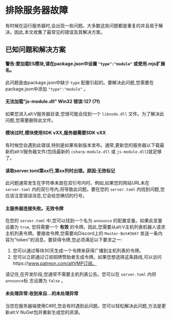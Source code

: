 # 排除服务器故障   

有时候在运行服务器时,会出现一些问题。大多数这些问题都是重复的并且易于解决。因此,本文收集了最常见的错误及其解决方案。

## 已知问题和解决方案  

#### 警告:要加载ES模块,请在package.json中设置 `"type":"module"` 或使用.mjs扩展名。

此问题是由package.json中缺少 `type` 配置引起的。要解决此问题,您需要在package.json中添加 `"type":"module"` 。  

#### 无法加载"js-module.dll" Win32 错误:127 (7f)

如果您进入alt:V服务器目录,您很可能会找到一个 `libnode.dll` 文件。为了解决此问题,您需要删除此文件。

#### 模块过时,模块使用SDK vXX,服务器需要SDK vXX

有时候您会遇到此错误,特别是如果有新版本发布。通常,更新您的服务器以下载最新的alt:V服务器文件(包括最新的 `csharp-module.dll` 或 `js-module.dll`)就足够了。

#### 读取server.toml第xx行,第xx列时出错。原因:无效标记  

此问题通常发生在字符串未放在双引号内时。例如,如果您的网站URL未在 `server.toml` 内的双引号内,将导致此问题。要在您的 `server.toml` 内找到问题,您应该注意错误消息,它会给您确切的行号。  

#### 主服务器连接失败。无效令牌  

在您的 `server.toml` 中,您可以找到一个名为 `announce` 的配置变量。如果此变量设置为 `true`, 您将需要一个 **有效** 的令牌。因此,您需要从alt:V主机列表机器人请求主机列表令牌。要接收令牌,您需要向Discord上的 `Master-Bot#3667` 发送一条内容为"token"的消息。要获得令牌,您必须满足以下要求之一:

1. 您可以通过等待30天生成一个令牌来获得广播到主机列表的令牌。  
2. 您可以立即通过订阅铜牌赞助者生成令牌。如果您想选择这条路线,可以访问https://www.patreon.com/altVMP订阅。  

请记住,在开发阶段,您通常不需要主机列表公告。您可以在 `server.toml` 内将 `announce`标 志设置为 `false` 。  

#### 未处理异常:收到来自...的未处理异常  

当您在服务器端使用C#时,您会有时遇到此问题。您可以轻松解决此问题,方法是更新alt:V NuGet包并重新生成您的资源。